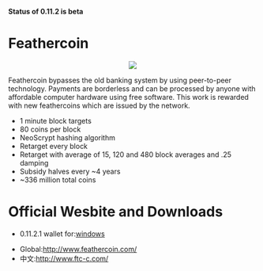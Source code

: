 <b> Status of 0.11.2 is beta </b>

<h1>Feathercoin</h1>

<p><center><img src="http://www.ftc-c.com/pack4/F2_240.jpg"></center></p>
<p>Feathercoin bypasses the old banking system by using peer-to-peer technology. Payments are borderless and can be processed by anyone with affordable computer hardware using free software. This work is rewarded with new feathercoins which are issued by the network. </p>

<ul>
<li>1 minute block targets</li>
<li>80 coins per block</li>
<li>NeoScrypt hashing algorithm</li>
<li>Retarget every block</li>
<li>Retarget with average of 15, 120 and 480 block averages and .25 damping</li>
<li>Subsidy halves every ~4 years</li>
<li>~336 million total coins</li>
</ul>

<h1>Official Wesbite and Downloads</h1>
<p>
<ul>
<li>0.11.2.1 wallet for:<a href="http://www.ftc-c.com/pack4/feathercoin-setup.exe/">windows</a></li>
</ul>

</p>

<p>
<ul>
<li>Global:<a href="http://www.feathercoin.com/">http://www.feathercoin.com/</a></li>
<li>中文:<a href="http://www.ftc-c.com/">http://www.ftc-c.com/</a>
</ul>
</p>
